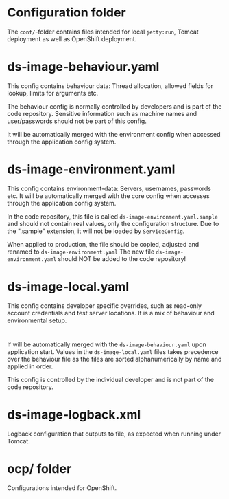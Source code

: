 # Configuration folder

The `conf/`-folder contains files intended for local `jetty:run`, Tomcat deployment as well as
OpenShift deployment.

# ds-image-behaviour.yaml

This config contains behaviour data: Thread allocation, allowed fields for lookup, limits for arguments etc.

The behaviour config is normally controlled by developers and is part of the code repository.
Sensitive information such as machine names and user/passwords should not be part of this config.

It will be automatically merged with the environment config when accessed through the
application config system.

# ds-image-environment.yaml

This config contains environment-data: Servers, usernames, passwords etc.
It will be automatically merged with the core config when accesses through the application config system.

In the code repository, this file is called `ds-image-environment.yaml.sample` and should not contain real
values, only the configuration structure. Due to the ".sample" extension, it will not be loaded by
`ServiceConfig`.

When applied to production, the file should be copied, adjusted and renamed to `ds-image-environment.yaml`
The new file `ds-image-environment.yaml` should NOT be added to the code repository!

# ds-image-local.yaml

This config contains developer specific overrides, such as read-only account credentials and test server locations.
It is a mix of behaviour and environmental setup.
#
If will be automatically merged with the `ds-image-behaviour.yaml` upon application start.
Values in the `ds-image-local.yaml` files takes precedence over the behaviour file as the files are sorted
alphanumerically by name and applied in order.

This config is controlled by the individual developer and is not part of the code repository.

# ds-image-logback.xml

Logback configuration that outputs to file, as expected when running under Tomcat.

# ocp/ folder

Configurations intended for OpenShift.
